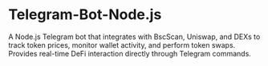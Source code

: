 # Telegram-Bot-Node.js
A Node.js Telegram bot that integrates with BscScan, Uniswap, and DEXs to track token prices, monitor wallet activity, and perform token swaps. Provides real-time DeFi interaction directly through Telegram commands.

